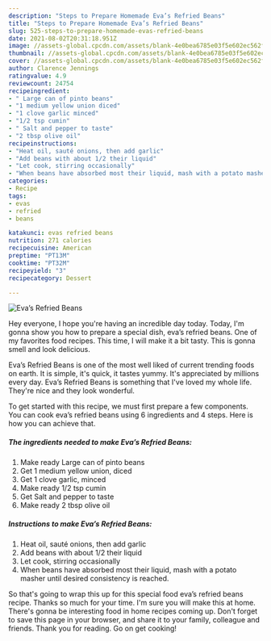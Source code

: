 ```yaml
---
description: "Steps to Prepare Homemade Eva’s Refried Beans"
title: "Steps to Prepare Homemade Eva’s Refried Beans"
slug: 525-steps-to-prepare-homemade-evas-refried-beans
date: 2021-08-02T20:31:18.951Z
image: //assets-global.cpcdn.com/assets/blank-4e0bea6785e03f5e602ec562f230caae08da540cada707380b4fe1bbebba43da.png
thumbnail: //assets-global.cpcdn.com/assets/blank-4e0bea6785e03f5e602ec562f230caae08da540cada707380b4fe1bbebba43da.png
cover: //assets-global.cpcdn.com/assets/blank-4e0bea6785e03f5e602ec562f230caae08da540cada707380b4fe1bbebba43da.png
author: Clarence Jennings
ratingvalue: 4.9
reviewcount: 24754
recipeingredient:
- " Large can of pinto beans"
- "1 medium yellow union diced"
- "1 clove garlic minced"
- "1/2 tsp cumin"
- " Salt and pepper to taste"
- "2 tbsp olive oil"
recipeinstructions:
- "Heat oil, sauté onions, then add garlic"
- "Add beans with about 1/2 their liquid"
- "Let cook, stirring occasionally"
- "When beans have absorbed most their liquid, mash with a potato masher until desired consistency is reached."
categories:
- Recipe
tags:
- evas
- refried
- beans

katakunci: evas refried beans 
nutrition: 271 calories
recipecuisine: American
preptime: "PT13M"
cooktime: "PT32M"
recipeyield: "3"
recipecategory: Dessert

---
```



![Eva’s Refried Beans](//assets-global.cpcdn.com/assets/blank-4e0bea6785e03f5e602ec562f230caae08da540cada707380b4fe1bbebba43da.png)

Hey everyone, I hope you're having an incredible day today. Today, I'm gonna show you how to prepare a special dish, eva’s refried beans. One of my favorites food recipes. This time, I will make it a bit tasty. This is gonna smell and look delicious.

Eva’s Refried Beans is one of the most well liked of current trending foods on earth. It is simple, it's quick, it tastes yummy. It's appreciated by millions every day. Eva’s Refried Beans is something that I've loved my whole life. They're nice and they look wonderful.




To get started with this recipe, we must first prepare a few components. You can cook eva’s refried beans using 6 ingredients and 4 steps. Here is how you can achieve that.

<!--inarticleads1-->

##### The ingredients needed to make Eva’s Refried Beans:

1. Make ready  Large can of pinto beans
1. Get 1 medium yellow union, diced
1. Get 1 clove garlic, minced
1. Make ready 1/2 tsp cumin
1. Get  Salt and pepper to taste
1. Make ready 2 tbsp olive oil




<!--inarticleads2-->

##### Instructions to make Eva’s Refried Beans:

1. Heat oil, sauté onions, then add garlic
1. Add beans with about 1/2 their liquid
1. Let cook, stirring occasionally
1. When beans have absorbed most their liquid, mash with a potato masher until desired consistency is reached.




So that's going to wrap this up for this special food eva’s refried beans recipe. Thanks so much for your time. I'm sure you will make this at home. There's gonna be interesting food in home recipes coming up. Don't forget to save this page in your browser, and share it to your family, colleague and friends. Thank you for reading. Go on get cooking!
